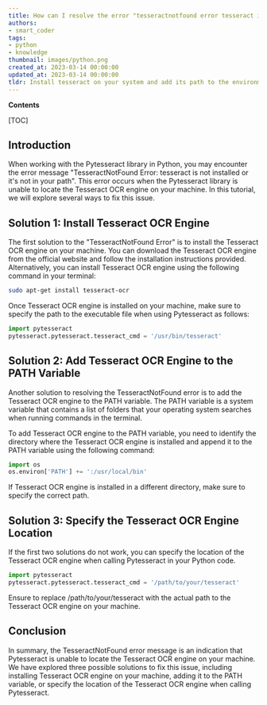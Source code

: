 ```yaml
---
title: How can I resolve the error "tesseractnotfound error tesseract is either not installed or not in the path" in pytesseract?
authors:
- smart_coder
tags:
- python
- knowledge
thumbnail: images/python.png
created_at: 2023-03-14 00:00:00
updated_at: 2023-03-14 00:00:00
tldr: Install tesseract on your system and add its path to the environment variables.
---
```


**Contents**

[TOC]

## Introduction

When working with the Pytesseract library in Python, you may encounter the error message "TesseractNotFound Error: tesseract is not installed or it's not in your path". This error occurs when the Pytesseract library is unable to locate the Tesseract OCR engine on your machine. In this tutorial, we will explore several ways to fix this issue.

## Solution 1: Install Tesseract OCR Engine

The first solution to the "TesseractNotFound Error" is to install the Tesseract OCR engine on your machine. You can download the Tesseract OCR engine from the official website and follow the installation instructions provided. Alternatively, you can install Tesseract OCR engine using the following command in your terminal:

```bash
sudo apt-get install tesseract-ocr
```

Once Tesseract OCR engine is installed on your machine, make sure to specify the path to the executable file when using Pytesseract as follows:

```python
import pytesseract
pytesseract.pytesseract.tesseract_cmd = '/usr/bin/tesseract'
```

## Solution 2: Add Tesseract OCR Engine to the PATH Variable

Another solution to resolving the TesseractNotFound error is to add the Tesseract OCR engine to the PATH variable. The PATH variable is a system variable that contains a list of folders that your operating system searches when running commands in the terminal. 

To add Tesseract OCR engine to the PATH variable, you need to identify the directory where the Tesseract OCR engine is installed and append it to the PATH variable using the following command:

```python
import os
os.environ['PATH'] += ':/usr/local/bin'
```

If Tesseract OCR engine is installed in a different directory, make sure to specify the correct path.

## Solution 3: Specify the Tesseract OCR Engine Location

If the first two solutions do not work, you can specify the location of the Tesseract OCR engine when calling Pytesseract in your Python code. 

```python
import pytesseract
pytesseract.pytesseract.tesseract_cmd = '/path/to/your/tesseract'
```

Ensure to replace /path/to/your/tesseract with the actual path to the Tesseract OCR engine on your machine.

## Conclusion

In summary, the TesseractNotFound error message is an indication that Pytesseract is unable to locate the Tesseract OCR engine on your machine. We have explored three possible solutions to fix this issue, including installing Tesseract OCR engine on your machine, adding it to the PATH variable, or specify the location of the Tesseract OCR engine when calling Pytesseract.
